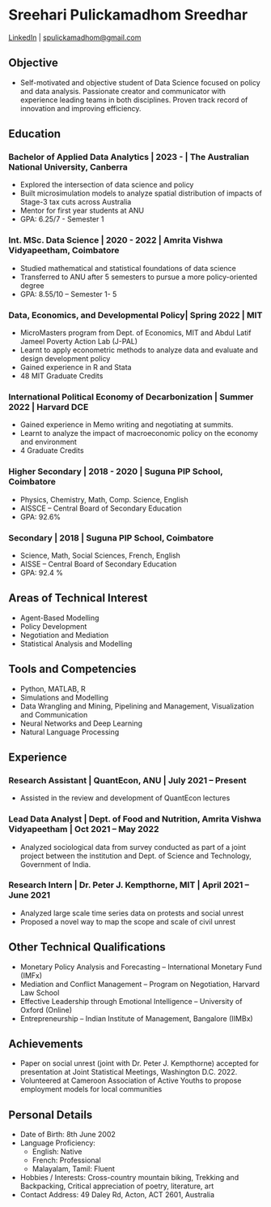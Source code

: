 # Sreehari Pulickamadhom Sreedhar

[LinkedIn](https://www.linkedin.com/in/sreehari-pulickamadhom-sreedhar-860b76204/) | spulickamadhom@gmail.com

## Objective

- Self-motivated and objective student of Data Science focused on policy and data analysis. Passionate creator and communicator with experience leading teams in both disciplines. Proven track record of innovation and improving efficiency.

## Education

### Bachelor of Applied Data Analytics | 2023 - | The Australian National University, Canberra

- Explored the intersection of data science and policy
- Built microsimulation models to analyze spatial distribution of impacts of Stage-3 tax cuts across Australia
- Mentor for first year students at ANU
- GPA: 6.25/7 - Semester 1

### Int. MSc. Data Science | 2020 - 2022 | Amrita Vishwa Vidyapeetham, Coimbatore

- Studied mathematical and statistical foundations of data science
- Transferred to ANU after 5 semesters to pursue a more policy-oriented degree
- GPA: 8.55/10 – Semester 1- 5

### Data, Economics, and Developmental Policy| Spring 2022 | MIT

- MicroMasters program from Dept. of Economics, MIT and Abdul Latif Jameel Poverty Action Lab (J-PAL)
- Learnt to apply econometric methods to analyze data and evaluate and design development policy
- Gained experience in R and Stata
- 48 MIT Graduate Credits

### International Political Economy of Decarbonization | Summer 2022 | Harvard DCE

- Gained experience in Memo writing and negotiating at summits.
- Learnt to analyze the impact of macroeconomic policy on the economy and environment
- 4 Graduate Credits

### Higher Secondary | 2018 - 2020 | Suguna PIP School, Coimbatore

- Physics, Chemistry, Math, Comp. Science, English
- AISSCE – Central Board of Secondary Education
- GPA: 92.6%

### Secondary | 2018 | Suguna PIP School, Coimbatore

- Science, Math, Social Sciences, French, English
- AISSE – Central Board of Secondary Education
- GPA: 92.4 %

## Areas of Technical Interest

- Agent-Based Modelling
- Policy Development
- Negotiation and Mediation
- Statistical Analysis and Modelling

## Tools and Competencies

- Python, MATLAB, R
- Simulations and Modelling
- Data Wrangling and Mining, Pipelining and Management, Visualization and Communication
- Neural Networks and Deep Learning
- Natural Language Processing


## Experience

### Research Assistant | QuantEcon, ANU | July 2021 – Present

- Assisted in the review and development of QuantEcon lectures

### Lead Data Analyst | Dept. of Food and Nutrition, Amrita Vishwa Vidyapeetham | Oct 2021 – May 2022

- Analyzed sociological data from survey conducted as part of a joint project between the institution and
    Dept. of Science and Technology, Government of India.

### Research Intern | Dr. Peter J. Kempthorne, MIT | April 2021 – June 2021

- Analyzed large scale time series data on protests and social unrest
- Proposed a novel way to map the scope and scale of civil unrest

## Other Technical Qualifications

- Monetary Policy Analysis and Forecasting – International Monetary Fund (IMFx)
- Mediation and Conflict Management – Program on Negotiation, Harvard Law School
- Effective Leadership through Emotional Intelligence – University of Oxford (Online)
- Entrepreneurship – Indian Institute of Management, Bangalore (IIMBx)

## Achievements

- Paper on social unrest (joint with Dr. Peter J. Kempthorne) accepted for presentation at Joint Statistical
    Meetings, Washington D.C. 2022.
- Volunteered at Cameroon Association of Active Youths to propose employment models for local
    communities

## Personal Details

- Date of Birth: 8th June 2002
- Language Proficiency:
    - English: Native
    - French: Professional
    - Malayalam, Tamil: Fluent
- Hobbies / Interests: Cross-country mountain biking, Trekking and Backpacking, Critical appreciation of
    poetry, literature, art
- Contact Address: 49 Daley Rd, Acton, ACT 2601, Australia


